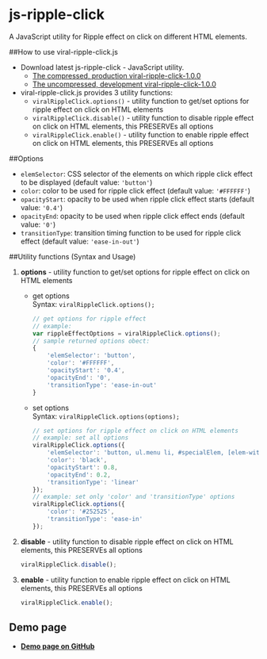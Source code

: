 # js-ripple-click
A JavaScript utility for Ripple effect on click on different HTML elements.

##How to use viral-ripple-click.js
* Download latest js-ripple-click - JavaScript utility.
  * [The compressed, production viral-ripple-click-1.0.0](https://raw.githubusercontent.com/virallalakia/js-ripple-click/master/dist/js/viral-ripple-click-1.0.0.min.js)
  * [The uncompressed, development viral-ripple-click-1.0.0](https://raw.githubusercontent.com/virallalakia/js-ripple-click/master/dist/js/viral-ripple-click-1.0.0.js)
* viral-ripple-click.js provides 3 utility functions:
  * `viralRippleClick.options()` - utility function to get/set options for ripple effect on click on HTML elements
  * `viralRippleClick.disable()` - utility function to disable ripple effect on click on HTML elements, this PRESERVEs all options
  * `viralRippleClick.enable()` - utility function to enable ripple effect on click on HTML elements, this PRESERVEs all options

##Options
* `elemSelector`: CSS selector of the elements on which ripple click effect to be displayed (default value: `'button'`)
* `color`: color to be used for ripple click effect (default value: `'#FFFFFF'`)
* `opacityStart`: opacity to be used when ripple click effect starts (default value: `'0.4'`)
* `opacityEnd`: opacity to be used when ripple click effect ends (default value: `'0'`)
* `transitionType`: transition timing function to be used for ripple click effect (default value: `'ease-in-out'`)

##Utility functions (Syntax and Usage)
1. **options** - utility function to get/set options for ripple effect on click on HTML elements

	* get options
	  <br>
	  Syntax: `viralRippleClick.options();`
		```javascript
		// get options for ripple effect
		// example:
		var rippleEffectOptions = viralRippleClick.options();
		// sample returned options obect:
		{
			'elemSelector': 'button',
			'color': '#FFFFFF',
			'opacityStart': '0.4',
			'opacityEnd': '0',
			'transitionType': 'ease-in-out'
		}
		```

	* set options
	  <br>
	  Syntax: `viralRippleClick.options(options);`
		```javascript
		// set options for ripple effect on click on HTML elements
		// example: set all options
		viralRippleClick.options({
			'elemSelector': 'button, ul.menu li, #specialElem, [elem-with-ripple-effect]',
			'color': 'black',
			'opacityStart': 0.8,
			'opacityEnd': 0.2,
			'transitionType': 'linear'
		});
		// example: set only 'color' and 'transitionType' options
		viralRippleClick.options({
			'color': '#252525',
			'transitionType': 'ease-in'
		});
		```

2. **disable** - utility function to disable ripple effect on click on HTML elements, this PRESERVEs all options
	```javascript
	viralRippleClick.disable();
	```

3. **enable** - utility function to enable ripple effect on click on HTML elements, this PRESERVEs all options
	```javascript
	viralRippleClick.enable();
	```

## Demo page
* **[Demo page on GitHub](https://virallalakia.github.io/js-ripple-click/)**
